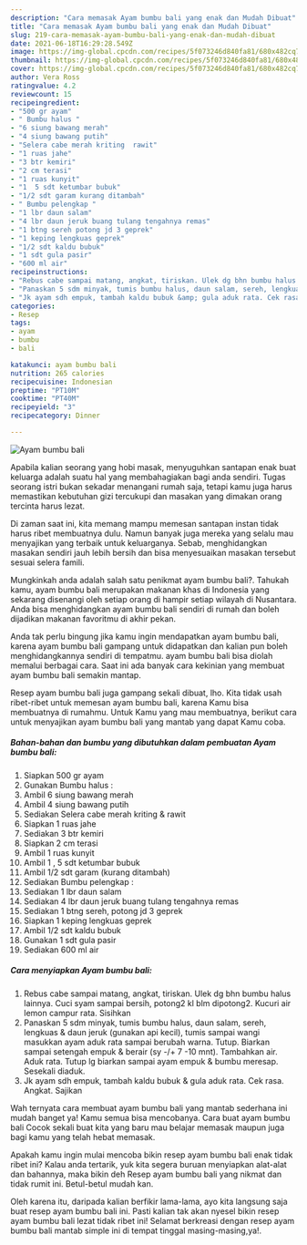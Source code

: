 ```yaml
---
description: "Cara memasak Ayam bumbu bali yang enak dan Mudah Dibuat"
title: "Cara memasak Ayam bumbu bali yang enak dan Mudah Dibuat"
slug: 219-cara-memasak-ayam-bumbu-bali-yang-enak-dan-mudah-dibuat
date: 2021-06-18T16:29:28.549Z
image: https://img-global.cpcdn.com/recipes/5f073246d840fa81/680x482cq70/ayam-bumbu-bali-foto-resep-utama.jpg
thumbnail: https://img-global.cpcdn.com/recipes/5f073246d840fa81/680x482cq70/ayam-bumbu-bali-foto-resep-utama.jpg
cover: https://img-global.cpcdn.com/recipes/5f073246d840fa81/680x482cq70/ayam-bumbu-bali-foto-resep-utama.jpg
author: Vera Ross
ratingvalue: 4.2
reviewcount: 15
recipeingredient:
- "500 gr ayam"
- " Bumbu halus "
- "6 siung bawang merah"
- "4 siung bawang putih"
- "Selera cabe merah kriting  rawit"
- "1 ruas jahe"
- "3 btr kemiri"
- "2 cm terasi"
- "1 ruas kunyit"
- "1  5 sdt ketumbar bubuk"
- "1/2 sdt garam kurang ditambah"
- " Bumbu pelengkap "
- "1 lbr daun salam"
- "4 lbr daun jeruk buang tulang tengahnya remas"
- "1 btng sereh potong jd 3 geprek"
- "1 keping lengkuas geprek"
- "1/2 sdt kaldu bubuk"
- "1 sdt gula pasir"
- "600 ml air"
recipeinstructions:
- "Rebus cabe sampai matang, angkat, tiriskan. Ulek dg bhn bumbu halus lainnya. Cuci syam sampai bersih, potong2 kl blm dipotong2. Kucuri air lemon campur rata. Sisihkan"
- "Panaskan 5 sdm minyak, tumis bumbu halus, daun salam, sereh, lengkuas &amp; daun jeruk (gunakan api kecil), tumis sampai wangi masukkan ayam aduk rata sampai berubah warna. Tutup. Biarkan sampai setengah empuk &amp; berair (sy -/+ 7 -10 mnt). Tambahkan air. Aduk rata. Tutup lg biarkan sampai ayam empuk &amp; bumbu meresap. Sesekali diaduk."
- "Jk ayam sdh empuk, tambah kaldu bubuk &amp; gula aduk rata. Cek rasa. Angkat. Sajikan"
categories:
- Resep
tags:
- ayam
- bumbu
- bali

katakunci: ayam bumbu bali 
nutrition: 265 calories
recipecuisine: Indonesian
preptime: "PT10M"
cooktime: "PT40M"
recipeyield: "3"
recipecategory: Dinner

---
```



![Ayam bumbu bali](https://img-global.cpcdn.com/recipes/5f073246d840fa81/680x482cq70/ayam-bumbu-bali-foto-resep-utama.jpg)

Apabila kalian seorang yang hobi masak, menyuguhkan santapan enak buat keluarga adalah suatu hal yang membahagiakan bagi anda sendiri. Tugas seorang istri bukan sekadar menangani rumah saja, tetapi kamu juga harus memastikan kebutuhan gizi tercukupi dan masakan yang dimakan orang tercinta harus lezat.

Di zaman  saat ini, kita memang mampu memesan santapan instan tidak harus ribet membuatnya dulu. Namun banyak juga mereka yang selalu mau menyajikan yang terbaik untuk keluarganya. Sebab, menghidangkan masakan sendiri jauh lebih bersih dan bisa menyesuaikan masakan tersebut sesuai selera famili. 



Mungkinkah anda adalah salah satu penikmat ayam bumbu bali?. Tahukah kamu, ayam bumbu bali merupakan makanan khas di Indonesia yang sekarang disenangi oleh setiap orang di hampir setiap wilayah di Nusantara. Anda bisa menghidangkan ayam bumbu bali sendiri di rumah dan boleh dijadikan makanan favoritmu di akhir pekan.

Anda tak perlu bingung jika kamu ingin mendapatkan ayam bumbu bali, karena ayam bumbu bali gampang untuk didapatkan dan kalian pun boleh menghidangkannya sendiri di tempatmu. ayam bumbu bali bisa diolah memalui berbagai cara. Saat ini ada banyak cara kekinian yang membuat ayam bumbu bali semakin mantap.

Resep ayam bumbu bali juga gampang sekali dibuat, lho. Kita tidak usah ribet-ribet untuk memesan ayam bumbu bali, karena Kamu bisa membuatnya di rumahmu. Untuk Kamu yang mau membuatnya, berikut cara untuk menyajikan ayam bumbu bali yang mantab yang dapat Kamu coba.

<!--inarticleads1-->

##### Bahan-bahan dan bumbu yang dibutuhkan dalam pembuatan Ayam bumbu bali:

1. Siapkan 500 gr ayam
1. Gunakan  Bumbu halus :
1. Ambil 6 siung bawang merah
1. Ambil 4 siung bawang putih
1. Sediakan Selera cabe merah kriting &amp; rawit
1. Siapkan 1 ruas jahe
1. Sediakan 3 btr kemiri
1. Siapkan 2 cm terasi
1. Ambil 1 ruas kunyit
1. Ambil 1 , 5 sdt ketumbar bubuk
1. Ambil 1/2 sdt garam (kurang ditambah)
1. Sediakan  Bumbu pelengkap :
1. Sediakan 1 lbr daun salam
1. Sediakan 4 lbr daun jeruk buang tulang tengahnya remas
1. Sediakan 1 btng sereh, potong jd 3 geprek
1. Siapkan 1 keping lengkuas geprek
1. Ambil 1/2 sdt kaldu bubuk
1. Gunakan 1 sdt gula pasir
1. Sediakan 600 ml air




<!--inarticleads2-->

##### Cara menyiapkan Ayam bumbu bali:

1. Rebus cabe sampai matang, angkat, tiriskan. Ulek dg bhn bumbu halus lainnya. Cuci syam sampai bersih, potong2 kl blm dipotong2. Kucuri air lemon campur rata. Sisihkan
1. Panaskan 5 sdm minyak, tumis bumbu halus, daun salam, sereh, lengkuas &amp; daun jeruk (gunakan api kecil), tumis sampai wangi masukkan ayam aduk rata sampai berubah warna. Tutup. Biarkan sampai setengah empuk &amp; berair (sy -/+ 7 -10 mnt). Tambahkan air. Aduk rata. Tutup lg biarkan sampai ayam empuk &amp; bumbu meresap. Sesekali diaduk.
1. Jk ayam sdh empuk, tambah kaldu bubuk &amp; gula aduk rata. Cek rasa. Angkat. Sajikan




Wah ternyata cara membuat ayam bumbu bali yang mantab sederhana ini mudah banget ya! Kamu semua bisa mencobanya. Cara buat ayam bumbu bali Cocok sekali buat kita yang baru mau belajar memasak maupun juga bagi kamu yang telah hebat memasak.

Apakah kamu ingin mulai mencoba bikin resep ayam bumbu bali enak tidak ribet ini? Kalau anda tertarik, yuk kita segera buruan menyiapkan alat-alat dan bahannya, maka bikin deh Resep ayam bumbu bali yang nikmat dan tidak rumit ini. Betul-betul mudah kan. 

Oleh karena itu, daripada kalian berfikir lama-lama, ayo kita langsung saja buat resep ayam bumbu bali ini. Pasti kalian tak akan nyesel bikin resep ayam bumbu bali lezat tidak ribet ini! Selamat berkreasi dengan resep ayam bumbu bali mantab simple ini di tempat tinggal masing-masing,ya!.

